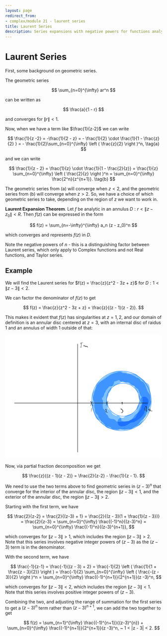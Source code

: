 ```yaml
---
layout: page
redirect_from:
- complex/module 21 - laurent series
title: Laurent Series
description: Series expansions with negative powers for functions analytic in annular regions, including geometric series techniques and examples.
---
```

# Laurent Series

First, some background on geometric series.

The geometric series

$$ \sum_{n=0}^{\infty} ar^n $$

can be written as

$$ \frac{a}{1 - r} $$

and converges for $\|r\| < 1$.

Now, when we have a term like $\frac{1}{z-2}$ we can write

$$ \frac{1}{z -2} = -\frac{1}{2 - z} = - \frac{1}{2} \cdot \frac{1}{1 - \frac{z}{2} } = - \frac{1}{2}\sum_{n=0}^{\infty} \left ( \frac{z}{2} \right )^n, \tag{a} $$

and we can write

$$ \frac{1}{z - 2} = \frac{1}{z} \cdot \frac{1}{1 - \frac{2}{z}} = \frac{1}{z} \sum_{n=0}^{\infty} \left ( \frac{2}{z} \right )^n = \sum_{n=0}^{\infty} \frac{2^n}{z^{n+1}}. \tag{b} $$

The geometric series from (a) will converge when $z < 2$, and the geometric series from (b) will converge when $z > 2$. So, we have a choice of which geometric series to take, depending on the region of $z$ we want to work in.

**Laurent Expansion Theorem**. Let $f$ be analytic in an annulus $D : r < \|z - z_0\| < R$. Then $f(z)$ can be expressed in the form

$$ f(z) = \sum_{n=-\infty}^{\infty} a_n (z - z_0)^n $$

which converges and represents $f(z)$ in $D$.

Note the negative powers of $n$ - this is a distinguishing factor between Laurent series, which only apply to Complex functions and not Real functions, and Taylor series.

## Example

We will find the Laurent series for $f(z) = \frac{z}{z^2 - 3z + z}$ for $D : 1 < \| z - 3 \| < 2$.

We can factor the denominator of $f(z)$ to get

$$ f(z) = \frac{z}{z^2 - 3z + z} = \frac{z}{(z - 1)(z - 2)}. $$

This makes it evident that $f(z)$ has singularities at $z = 1, 2$, and our domain of definition is an annular disc centered at $z = 3$, with an internal disc of raidus $1$ and an annulus of width $1$ outside of that:

![Annular disc.png](annulus.png)

Now, via partial fraction decomposition we get

$$ \frac{z}{(z - 1)(z - 2)} = \frac{2}{z-2} - \frac{1}{z - 1}. $$

We need to use the two terms above to find geometric series in $(z-3)^n$ that converge for the interior of the annular disc, the region $\|z - 3\| < 1$, and the exterior of the annular disc, the region $\|z - 3\| > 2$.

Starting with the first term, we have

$$ \frac{2}{z-2} = \frac{2}{(z-3) + 1} = \frac{2}{(z - 3)(1 + \frac{1}{z - 3})} = \frac{2}{z-3} = \sum_{n=0}^{\infty} \frac{(-1)^n}{(z-3)^n} = \sum_{n=0}^{\infty} \frac{(-1)^n}{(z-3)^{n+1}}, $$

which converges for $\|z -3\| > 1$, which includes the region $\|z - 3\| > 2$. Note that this series involves negative integer powers of $(z -3)$ as the $(z - 3)$ term is in the denominator.

With the second term, we have

$$ \frac{-1}{z-1} = \frac{-1}{(z - 3) + 2} = \frac{-1}{2} \left ( \frac{1}{1 + \frac{z - 3}{2}} \right ) = \frac{-1}{2} \sum_{n=0}^{\infty} \left ( \frac{-(z - 3)}{2} \right )^n = \sum_{n=0}^{\infty} \frac{(-1)^{n+1}}{2^{n+1}}(z -3)^n,  $$

which converges for $\|z - 3\| < 2$, which includes the region $\|z - 3\| < 1.$ Note that this series involves positive integer powers of $(z - 3)$.

Combining the two, and adjusting the range of summation for the first series to get a $(z-3)^n$ term rather than $(z -3)^{n+1}$, we can add the two together to get

$$ f(z) = \sum_{n=1}^{\infty} \frac{(-1)^{n+1}}{(z-3)^{n}} + \sum_{n=0}^{\infty} \frac{(-1)^{n+1}}{2^{n+1}}(z -3)^n, ~ 1 < |z - 3| < 2. $$
